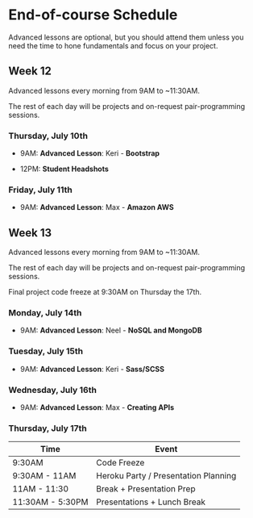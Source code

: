 # End-of-course Schedule

Advanced lessons are optional, but you should attend them unless you need
the time to hone fundamentals and focus on your project.

## Week 12

Advanced lessons every morning from 9AM to ~11:30AM.

The rest of each day will be projects and on-request pair-programming sessions.

### Thursday, July 10th

- 9AM: **Advanced Lesson**: Keri - **Bootstrap**

- 12PM: **Student Headshots**

### Friday, July 11th

- 9AM: **Advanced Lesson**: Max - **Amazon AWS**


## Week 13

Advanced lessons every morning from 9AM to ~11:30AM.

The rest of each day will be projects and on-request pair-programming sessions.

Final project code freeze at 9:30AM on Thursday the 17th.

### Monday, July 14th

- 9AM: **Advanced Lesson**: Neel - **NoSQL and MongoDB**

### Tuesday, July 15th

- 9AM: **Advanced Lesson**: Keri - **Sass/SCSS**

### Wednesday, July 16th

- 9AM: **Advanced Lesson**: Max - **Creating APIs**

### Thursday, July 17th

| Time | Event |
| ---- | ---- |
| 9:30AM | Code Freeze |
| 9:30AM - 11AM | Heroku Party / Presentation Planning |
| 11AM - 11:30 | Break + Presentation Prep |
| 11:30AM - 5:30PM | Presentations + Lunch Break |
